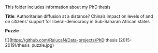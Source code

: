 This folder includes information about my PhD thesis 

**Title**: Authoritarian diffusion at a distance? China’s impact on levels of and on citizens’ support for liberal-democracy in Sub-Saharan African states

**Puzzle**

![](https://github.com/RalucaN/Data-projects/PhD thesis (2015-2019)/thesis_puzzle.jpg)
